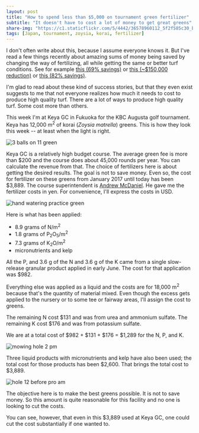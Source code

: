 ```yaml
---
layout: post
title: "How to spend less than $5,000 on tournament green fertilizer"
subtitle: "It doesn't have to cost a lot of money to get great greens"
share-img: "https://c1.staticflickr.com/5/4442/36578960112_5f2f585c30_b_d.jpg"
tags: [Japan, tournament, zoysia, korai, fertilizer]
---
```


I don't often write about this, because I assume everyone knows it. But I've read a few things recently about amazing sums of money being saved by changing the way of fertilizing, all while getting the same or better turf conditions. See for example [this (69% savings)](https://www.bradrevillturf.com/goingagainstthegrain/23/5/2017/mlsn-nikanti-gc-reducing-expenses-and-inputs-since-2016) or [this (~$150,000 reduction)](http://www.blog.asianturfgrass.com/2017/01/this-is-one-more-post-the-financial-controllers-might-not-want-to-see.html) or [this (82% savings)](http://www.asianturfgrass.com/2017-07-05-saving-82-percent-gsr/). 

I'm glad to read about these kind of success stories, but that they even exist suggests to me that not everyone realizes how much it needs to cost to produce high quality turf. There are a lot of ways to produce high quality turf. Some cost more than others.

This week I'm at Keya GC in Fukuoka for the KBC Augusta golf tournament. Keya has 12,000 m<sup>2</sup> of korai (*Zoysia matrella*) greens. This is how they look this week -- at least when the light is right.

![3 balls on 11 green](https://c1.staticflickr.com/5/4334/36578958742_048341c98a_b_d.jpg)

Keya GC is a relatively high budget course. The average green fee is more than $200 and the course does about 45,000 rounds per year. You can calculate the revenue from that. The choice of fertilizers here is about getting the desired results. The goal is not to save money. Even so, the cost for fertilizer on these greens from January 2017 until today has been $3,889. The course superintendent is [Andrew McDaniel](https://twitter.com/drumcturf). He gave me the fertilizer costs in yen. For convenience, I'll express the costs in USD.

![hand watering practice green](https://c1.staticflickr.com/5/4384/36749040945_93818bba7b_b_d.jpg)

Here is what has been applied:

* 8.9 grams of N/m<sup>2</sup>
* 1.8 grams of P<sub>2</sub>O<sub>5</sub>/m<sup>2</sup>
* 7.3 grams of K<sub>2</sub>O/m<sup>2</sup>
* micronutrients and kelp

All the P, and 3.6 g of the N and 3.6 g of the K came from a single slow-release granular product applied in early June. The cost for that application was $982.

Everything else was applied as a liquid and the costs are for 18,000 m<sup>2</sup> because that's the quantity of material mixed. Even though the excess gets applied to the nursery or to some tee or fairway areas, I'll assign the cost to greens.

The remaining N cost $131 and was from urea and ammonium sulfate. The remaining K cost $176 and was from potassium sulfate. 

We are at a total cost of $982 + $131 + $176 = $1,289 for the N, P, and K.

![mowing hole 2 pm](https://c1.staticflickr.com/5/4442/36578960112_5f2f585c30_b_d.jpg)

Three liquid products with micronutrients and kelp have also been used; the total cost for those products has been $2,600. That brings the total cost to $3,889.

![hole 12 before pro am](https://c1.staticflickr.com/5/4419/35939645743_cc6cf61578_b_d.jpg)

The objective here is to make the best greens possible. It is not to save money. So this amount is quite reasonable for this facility and no one is looking to cut the costs. 

You can see, however, that even in this $3,889 used at Keya GC, one could cut the cost substantially if one wanted to.







